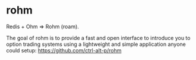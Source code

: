 # rohm
Redis + Ohm => Rohm (roam).  


The goal of rohm is to provide a fast and open interface to introduce you to option trading systems using a lightweight and simple application anyone could setup: https://github.com/ctrl-alt-p/rohm
